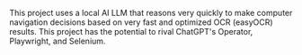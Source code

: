 This project uses a local AI LLM that reasons very quickly to make computer navigation decisions based on very fast and optimized OCR (easyOCR) results. This project has the potential to rival ChatGPT's Operator, Playwright, and Selenium.
